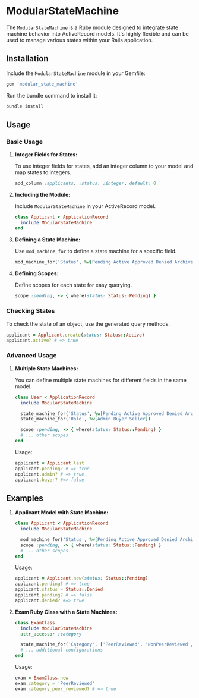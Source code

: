
# ModularStateMachine

The `ModularStateMachine` is a Ruby module designed to integrate state machine behavior into ActiveRecord models. It's highly flexible and can be used to manage various states within your Rails application.

## Installation

Include the `ModularStateMachine` module in your Gemfile:

```ruby
gem 'modular_state_machine'
```

Run the bundle command to install it:

```bash
bundle install
```

## Usage

### Basic Usage

1. **Integer Fields for States:**

   To use integer fields for states, add an integer column to your model and map states to integers.

   ```ruby
   add_column :applicants, :status, :integer, default: 0
   ```

2. **Including the Module:**

   Include `ModularStateMachine` in your ActiveRecord model.

   ```ruby
   class Applicant < ApplicationRecord
     include ModularStateMachine
   end
   ```

3. **Defining a State Machine:**

   Use `mod_machine_for` to define a state machine for a specific field.

   ```ruby
   mod_machine_for('Status', %w[Pending Active Approved Denied Archived])
   ```

4. **Defining Scopes:**

   Define scopes for each state for easy querying.

   ```ruby
   scope :pending, -> { where(status: Status::Pending) }
   ```

### Checking States

To check the state of an object, use the generated query methods.

```ruby
applicant = Applicant.create(status: Status::Active)
applicant.active? # => true
```   

### Advanced Usage

1. **Multiple State Machines:**

   You can define multiple state machines for different fields in the same model.

   ```ruby
   class User < ApplicationRecord
     include ModularStateMachine

     state_machine_for('Status', %w[Pending Active Approved Denied Archived])
     state_machine_for('Role', %w[Admin Buyer Seller])
   
     scope :pending, -> { where(status: Status::Pending) }    
     # ... other scopes
   end
   ```

   Usage:

   ```ruby
   applicant = Applicant.last
   applicant.pending? # => true
   applicant.admin? # => true
   applicant.buyer? #=> false
   ```

## Examples

1. **Applicant Model with State Machine:**

   ```ruby
   class Applicant < ApplicationRecord
     include ModularStateMachine

     mod_machine_for('Status', %w[Pending Active Approved Denied Archived])
     scope :pending, -> { where(status: Status::Pending) }
     # ... other scopes
   end
   ```

   Usage:

   ```ruby
   applicant = Applicant.new(status: Status::Pending)
   applicant.pending? # => true
   applicant.status = Status::Denied
   applicant.pending? # => false
   applicant.denied? #=> true
   ```

2. **Exam Ruby Class with a State Machines:**

   ```ruby
   class ExamClass
     include ModularStateMachine
     attr_accessor :category

     state_machine_for('Category', ['PeerReviewed', 'NonPeerReviewed', 'CaseStudy', 'Flyies'])
     # ... additional configurations
   end
   ```

   Usage:

   ```ruby
   exam = ExamClass.new
   exam.category = 'PeerReviewed'
   exam.category_peer_reviewed? # => true
   ```
